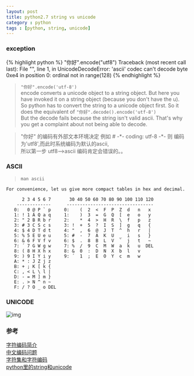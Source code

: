 ```yaml
---
layout: post
title: python2.7 string vs unicode
category : python
tags : [python, string, unicode]
---
```



### exception

{% highlight python %}
    "你好".encode("utf8")
    Traceback (most recent call last):
    File "<stdin>", line 1, in <module>
    UnicodeDecodeError: 'ascii' codec can't decode byte 0xe4 in
    position 0: ordinal not in range(128)
{% endhighlight %}

>`"你好".encode('utf-8')` <br />
>encode converts a unicode object to a string object. But here you have invoked it on a string object (because you don't have the u). <br />
>So python has to convert the string to a unicode object first. So it does the equivalent of
> `"你好".decode().encode('utf-8')` <br />
>But the decode fails because the string isn't valid ascii. That's why you get a complaint about not being able to decode.

>"你好" 的编码有外部文本环境决定 例如 # -\*- coding: utf-8 -\*- 则 编码为'utf8',而此时系统编码为默认的ascii, </br>
>所以第一步 utf8-->ascii 编码肯定会错误的。。


### ASCII
> `man ascii`

    For convenience, let us give more compact tables in hex and decimal.

          2 3 4 5 6 7       30 40 50 60 70 80 90 100 110 120
        -------------      ---------------------------------
       0:   0 @ P ` p     0:    (  2  <  F  P  Z  d   n   x
       1: ! 1 A Q a q     1:    )  3  =  G  Q  [  e   o   y
       2: " 2 B R b r     2:    *  4  >  H  R  \  f   p   z
       3: # 3 C S c s     3: !  +  5  ?  I  S  ]  g   q   {
       4: $ 4 D T d t     4: "  ,  6  @  J  T  ^  h   r   |
       5: % 5 E U e u     5: #  -  7  A  K  U  _  i   s   }
       6: & 6 F V f v     6: $  .  8  B  L  V  `  j   t   ~
       7: ´ 7 G W g w     7: %  /  9  C  M  W  a  k   u  DEL
       8: ( 8 H X h x     8: &  0  :  D  N  X  b  l   v
       9: ) 9 I Y i y     9: ´  1  ;  E  O  Y  c  m   w
       A: * : J Z j z
       B: + ; K [ k {
       C: , < L \ l |
       D: - = M ] m }
       E: . > N ^ n ~
       F: / ? O _ o DEL


### UNICODE

![img](https://raw.github.com/acmerfight/insight_python/master/images/code.png "unicode charset")





### 参考
[字符编码简介](https://github.com/acmerfight/insight_python/blob/master/Unicode_and_Character_Sets.md) <br >
[中文编码问题](https://github.com/xiyoulaoyuanjia/blog/blob/master/python%20%E7%BC%96%E7%A0%81%E9%97%AE%E9%A2%98.md) <br />
[字符集和字符编码](http://www.cnblogs.com/skynet/archive/2011/05/03/2035105.html ) <br />
[python里的string和unicode](http://blog.csdn.net/ktb2007/article/details/3876436) <br />
